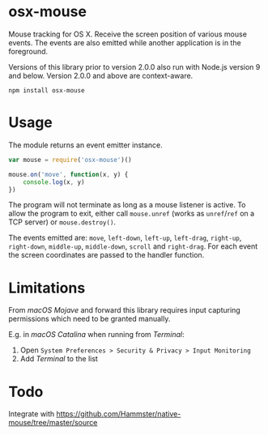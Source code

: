 # osx-mouse

Mouse tracking for OS X. Receive the screen position of various mouse events. The events are also emitted while another application is in the foreground.

Versions of this library prior to version 2.0.0 also run with Node.js version 9 and below. Version 2.0.0 and above are context-aware.

	npm install osx-mouse

# Usage

The module returns an event emitter instance.

```javascript
var mouse = require('osx-mouse')()

mouse.on('move', function(x, y) {
	console.log(x, y)
})
```

The program will not terminate as long as a mouse listener is active. To allow the program to exit, either call `mouse.unref` (works as `unref`/`ref` on a TCP server) or `mouse.destroy()`.

The events emitted are: `move`, `left-down`, `left-up`, `left-drag`, `right-up`, `right-down`, `middle-up`, `middle-down`, `scroll` and `right-drag`. For each event the screen coordinates are passed to the handler function.

# Limitations

From *macOS Mojave* and forward this library requires input capturing permissions which need to be granted manually.

E.g. in *macOS Catalina* when running from *Terminal*:

1. Open `System Preferences > Security & Privacy > Input Monitoring`
2. Add *Terminal* to the list


# Todo

Integrate with https://github.com/Hammster/native-mouse/tree/master/source
